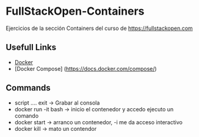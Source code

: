 # FullStackOpen-Containers
Ejercicios de la sección Containers del curso de https://fullstackopen.com


## Usefull Links

* [Docker](https://www.docker.com/)
* [Docker Compose] (https://docs.docker.com/compose/)


## Commands

* script .... exit -> Grabar al consola
* docker run -it <container> bash -> inicio el contenedor y accedo ejecuto un comando
* docker start <container> -> arranco un contenedor, -i me da acceso interactivo
* docker kill <container> -> mato un contendor